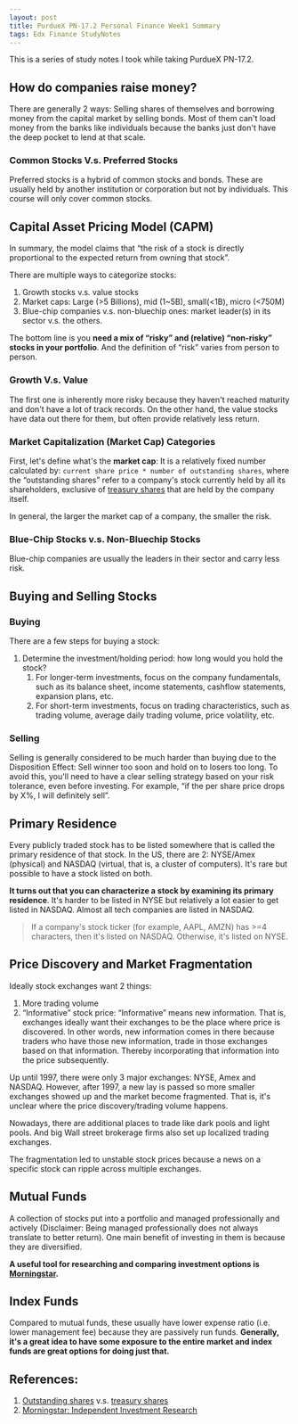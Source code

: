 ```yaml
---
layout: post
title: PurdueX PN-17.2 Personal Finance Week1 Summary
tags: Edx Finance StudyNotes
---
```


This is a series of study notes I took while taking PurdueX PN-17.2.

## How do companies raise money?

There are generally 2 ways: Selling shares of themselves and borrowing money from the capital market by selling bonds. Most of them can't load money from the banks like individuals because the banks just don't have the deep pocket to lend at that scale.

### Common Stocks V.s. Preferred Stocks

Preferred stocks is a hybrid of common stocks and bonds. These are usually held by another institution or corporation but not by individuals. This course will only cover common stocks.

## Capital Asset Pricing Model (CAPM)

In summary, the model claims that “the risk of a stock is directly proportional to the expected return from owning that stock”.

There are multiple ways to categorize stocks:

1. Growth stocks v.s. value stocks
2. Market caps: Large (>5 Billions), mid (1~5B), small(<1B), micro (<750M)
3. Blue-chip companies v.s. non-bluechip ones: market leader(s) in its sector v.s. the others.

The bottom line is you **need a mix of “risky” and (relative) “non-risky” stocks in your portfolio**. And the definition of “risk” varies from person to person.

### Growth V.s. Value

The first one is inherently more risky because they haven't reached maturity and don't have a lot of track records. On the other hand, the value stocks have data out there for them, but often provide relatively less return.

### Market Capitalization (Market Cap) Categories

First, let's define what's the **market cap**: It is a relatively fixed number calculated by: `current share price * number of outstanding shares`, where the “outstanding shares” refer to a company's stock currently held by all its shareholders, exclusive of [treasury shares](https://www.investopedia.com/terms/t/treasurystock.asp) that are held by the company itself.

In general, the larger the market cap of a company, the smaller the risk.

### Blue-Chip Stocks v.s. Non-Bluechip Stocks

Blue-chip companies are usually the leaders in their sector and carry less risk.

## Buying and Selling Stocks

### Buying

There are a few steps for buying a stock:

1. Determine the investment/holding period: how long would you hold the stock?
    1. For longer-term investments, focus on the company fundamentals, such as its balance sheet, income statements, cashflow statements, expansion plans, etc.
    2. For short-term investments, focus on trading characteristics, such as trading volume, average daily trading volume, price volatility, etc.

### Selling

Selling is generally considered to be much harder than buying due to the Disposition Effect: Sell winner too soon and hold on to losers too long. To avoid this, you'll need to have a clear selling strategy based on your risk tolerance, even before investing. For example, “if the per share price drops by X%, I will definitely sell”.

## Primary Residence

Every publicly traded stock has to be listed somewhere that is called the primary residence of that stock. In the US, there are 2: NYSE/Amex (physical) and NASDAQ (virtual, that is, a cluster of computers). It's rare but possible to have a stock listed on both.

**It turns out that you can characterize a stock by examining its primary residence**. It's harder to be listed in NYSE but relatively a lot easier to get listed in NASDAQ. Almost all tech companies are listed in NASDAQ.


> If a company's stock ticker (for example, AAPL, AMZN) has >=4 characters, then it's listed on NASDAQ. Otherwise, it's listed on NYSE.

## Price Discovery and Market Fragmentation

Ideally stock exchanges want 2 things:

1. More trading volume
2. “Informative” stock price: “Informative” means new information. That is, exchanges ideally want their exchanges to be the place where price is discovered. In other words, new information comes in there because traders who have those new information, trade in those exchanges based on that information. Thereby incorporating that information into the price subsequently.

Up until 1997, there were only 3 major exchanges: NYSE, Amex and NASDAQ. However, after 1997, a new lay is passed so more smaller exchanges showed up and the market become fragmented. That is, it's unclear where the price discovery/trading volume happens.

Nowadays, there are additional places to trade like dark pools and light pools. And big Wall street brokerage firms also set up localized trading exchanges.

The fragmentation led to unstable stock prices because a news on a specific stock can ripple across multiple exchanges.

## Mutual Funds

A collection of stocks put into a portfolio and managed professionally and actively (Disclaimer: Being managed professionally does not always translate to better return). One main benefit of investing in them is because they are diversified.

**A useful tool for researching and comparing investment options is [Morningstar](http://www.morningstar.com/).**

## Index Funds

Compared to mutual funds, these usually have lower expense ratio (i.e. lower management fee) because they are passively run funds. **Generally, it's a great idea to have some exposure to the entire market and index funds are great options for doing just that.**

## References:

1. [Outstanding shares](https://www.investopedia.com/terms/o/outstandingshares.asp) v.s. [treasury shares](https://www.investopedia.com/terms/t/treasurystock.asp)
2. [Morningstar: Independent Investment Research](http://www.morningstar.com/)